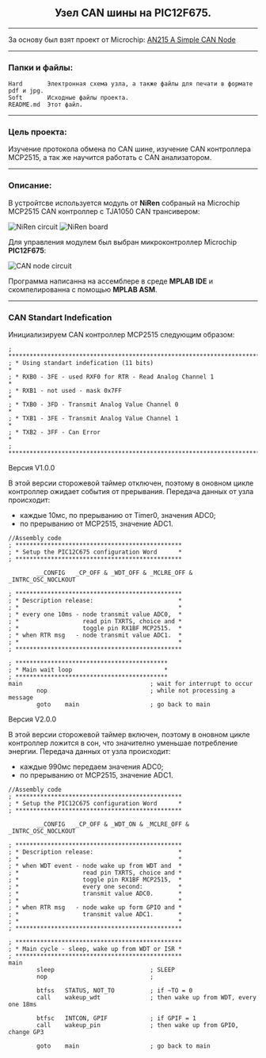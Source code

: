 <h2 align="center">Узел CAN шины на PIC12F675.</h2>

***

За основу был взят проект от Microchip: 
[AN215 A Simple CAN Node](http://www.microchip.com/wwwAppNotes/AppNotes.aspx?appnote=en011856)

***
### Папки и файлы:

    Hard       Электронная схема узла, а также файлы для печати в формате pdf и jpg.
    Soft       Исходные файлы проекта.
    README.md  Этот файл. 
   
***
### Цель проекта:

Изучение протокола обмена по CAN шине, изучение CAN контроллера MCP2515, а так же научится работать с CAN анализатором. 

***
### Описание:

В устройтсве используется модуль от **NiRen** собраный на Microchip MCP2515 CAN контроллер с TJA1050 CAN трансивером:

![NiRen circuit](https://github.com/nva1773/can-node/blob/master/Hard/MCP2515%20NiRen%20circuit.jpg)
![NiRen board](https://github.com/nva1773/can-node/blob/master/Hard/MCP2515%20NiRen%20board.png)

Для управления модулем был выбран микроконтроллер Microchip **PIC12F675**:

![CAN node circuit](https://github.com/nva1773/can-node/blob/master/Hard/can%20node%20circuit.jpg)

Программа написанна на ассемблере в среде **MPLAB IDE** и скомпелированна с помощью **MPLAB ASM**.

***
### CAN Standart Indefication

Инициализируем CAN контроллер MCP2515 следующим образом:

```assembly
; ***********************************************************************
; * Using standart indefication (11 bits)                               *
; * RXB0 - 3FE - used RXF0 for RTR - Read Analog Channel 1              *
; * RXB1 - not used - mask 0x7FF                                        *
; * TXB0 - 3FD - Transmit Analog Value Channel 0                        *
; * TXB1 - 3FE - Transmit Analog Value Channel 1                      	*
; * TXB2 - 3FF - Can Error                                              *
; ***********************************************************************
```

Версия V1.0.0

В этой версии сторожевой таймер отключен, поэтому в оновном цикле контроллер ожидает события от прерывания. 
Передача данных от узла происходит:

* каждые 10мс, пo прерыванию от Timer0, значения ADC0;
* по прерыванию от MCP2515, значение ADC1.

```assembly
//Assembly code 
; ***********************************************
; * Setup the PIC12C675 configuration Word      *
; ***********************************************

        __CONFIG   _CP_OFF & _WDT_OFF & _MCLRE_OFF & _INTRC_OSC_NOCLKOUT

; ***********************************************
; * Description release:                        *
; *                                             *
; * every one 10ms - node transmit value ADC0,  *
; *                  read pin TXRTS, choice and *
; *                  toggle pin RX1BF MCP2515.  *
; * when RTR msg   - node transmit value ADC1.  *
; *                                             *
; ***********************************************

; *******************************************
; * Main wait loop                          *
; *******************************************
main                                    ; wait for interrupt to occur
        nop                             ; while not processing a message
        goto    main                    ; go back to main

```

Версия V2.0.0

В этой версии сторожевой таймер включен, поэтому в оновном цикле контроллер ложится в сон, что значително уменьшае потребление энергии. 
Передача данных от узла происходит:

* каждые 990мс передаем значения ADC0;
* по прерыванию от MCP2515, значение ADC1.

```assembly
//Assembly code 
; ***********************************************
; * Setup the PIC12C675 configuration Word      *
; ***********************************************

        __CONFIG   _CP_OFF & _WDT_ON & _MCLRE_OFF & _INTRC_OSC_NOCLKOUT

; ***********************************************
; * Description release:                        *
; *                                             *
; * when WDT event - node wake up from WDT and  *
; *                  read pin TXRTS, choice and *
; *                  toggle pin RX1BF MCP2515,  *
; *                  every one second:          *
; *                  transmit value ADC0.       *
; *                                             *
; * when RTR msg   - node wake up form GPIO and *
; *                  transmit value ADC1.       *
; *                                             *
; ***********************************************

; ***********************************************
; * Main cycle - sleep, wake up from WDT or ISR *
; ***********************************************
main
        sleep                           ; SLEEP
        nop                             ; 
        
        btfss	STATUS, NOT_TO          ; if ~TO = 0 
        call	wakeup_wdt              ; then wake up from WDT, every one 18ms
        
        btfsc   INTCON, GPIF            ; if GPIF = 1
        call	wakeup_pin              ; then wake up from GPIO, change GP3

        goto    main                    ; go back to main

```
